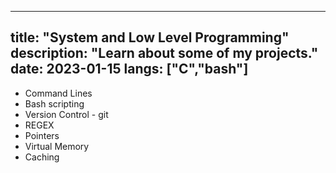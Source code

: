 ---
title: "System and Low Level Programming"
description: "Learn about some of my projects."
date: 2023-01-15
langs: ["C","bash"]
----

- Command Lines
- Bash scripting
- Version Control - git
- REGEX
- Pointers
- Virtual Memory
- Caching